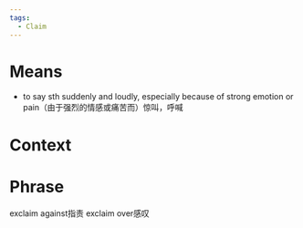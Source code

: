 ```yaml
---
tags:
  - Claim
---
```

# Means
- to say sth suddenly and loudly, especially because of strong emotion or pain（由于强烈的情感或痛苦而）惊叫，呼喊
# Context

# Phrase
exclaim against指责
exclaim over感叹